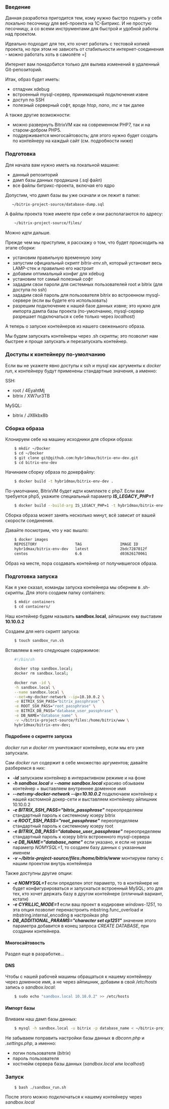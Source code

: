 ### Введение

Данная разработка пригодится тем, кому нужно быстро поднять у себя локально песочницу для веб-проекта на 1С-Битрикс.
И не простую песочницу, а со всеми инструментами для быстрой и удобной работы над проектом.

Идеально подходит для тех, кто хочет работать с тестовой копией проекта, но при этом не зависеть от стабильности интернет-соединения - можно работать хоть в самолёте =]

Интернет вам понадобится только для вылива изменений в удаленный Git-репозиторий.

Итак, образ будет иметь:

* отладчик xdebug
* встроенный mysql-сервер, принимающий подключения извне
* доступ по SSH
* полезный серверный софт, вроде _htop_, _nano_, _mc_ и так далее

А также другие возможности:
* можно развернуть BitrixVM как на современном PHP7, так и на старом-добром PHP5.
* поддерживается многосайтовость; для этого нужно будет создать по контейнеру на каждый сайт (см. подробности ниже)

### Подготовка

Для начала вам нужно иметь на локальной машине:

* данный репозиторий
* дамп базы данных продакшна (.sql файл)
* все файлы битрикс-проекта, включая его ядро


Допустим, что дамп базы вы уже скачали и он лежит в папке:
 ```bash
    ~/bitrix-project-source/database-dump.sql
 ```
А файлы проекта тоже имеете при себе и они располагаются по адресу:
```bash
    ~/bitrix-project-source/files/
```

Можно идти дальше.

Прежде чем мы приступим, я расскажу о том, что будет происходить на этапе сборки:

* установим правильную временную зону
* запустим официальный скрипт _bitrix-env.sh_, который установит весь LAMP-стек и правильно его настроит
* добавим оптимальный конфиг для xdebug
* установим тот самый полезный софт
* зададим свои пароли для системных пользователей root и bitrix (для доступа по ssh)
* зададим свой пароль для пользователя bitrix во встроенном mysql-сервере (если вы будете его использовать)
* разрешим подключение к нашей базе данных извне; это нужно для импорта дампа базы проекта (по-умолчанию, mysql-сервер разрешает подключаться к себе только через _localhost_)

А теперь о запуске контейнеров из нашего свеженького образа.

Мы будем запускать контейнеры через .sh скрипты; это позволит нам быстрее и проще запускать и перезапускать контейнер.

### Доступы к контейнеру по-умолчанию

Если вы не укажете явно доступы к ssh и mysql как аргументы к _docker run_, к контейнеру будут применены стандартные значения, а именно:

SSH:
* root / 4EyahtMj
* bitrix / XW7ur3TB

MySQL:
* bitrix / JX6kbx8b


### Сборка образа

Клонируем себе на машину исходники для сборки образа:

```bash
    $ mkdir ~/Docker
    $ cd ~/Docker
    $ git clone git@github.com:hybr1dmax/bitrix-env-dev.git
    $ cd bitrix-env-dev
```

Начинаем сборку образа по докерфайлу:

```bash
    $ docker build -t hybr1dmax/bitrix-env-dev . 
```
По-умолчанию, BitrixVM будет идти комплекте с php7.
Если вам требуется php5, укажите специальный параметр **_IS_LEGACY_PHP=1_**

```bash
    $ docker build --build-arg IS_LEGACY_PHP=1 -t hybr1dmax/bitrix-env-dev .
```

Сборка образа может занять несколько минут, всё зависит от вашей скорости соединения.

Давайте посмотрим, что у нас вышло:
```bash
    $ docker images
    REPOSITORY                 TAG                 IMAGE ID            CREATED             SIZE
    hybr1dmax/bitrix-env-dev   latest              2bdc7287012f        1 minute ago        1.2GB
    centos                     6.6                 d03626170061        8 months ago        203MB
```

Образ на месте, пора создавать контейнер от получившегося образа.

### Подготовка запуска

Как я уже сказал, команды запуска контейнера мы обернем в .sh-скрипты.
Для этого создаем папку containers:
```bash
    $ mkdir containers
    $ cd containers/
```

Наш контейнер будем называть **sandbox.local**, айпишник ему выставим **10.10.0.2**

Создаем для него скрипт запуска:
```bash
    $ touch sandbox_run.sh
```

Вставляем в него следующее содержимое:
```bash
    #!/bin/sh
    
    docker stop sandbox.local;
    docker rm sandbox.local;
    
    docker run -id \
    -h sandbox.local \
    --name sandbox.local \
    --net=my-docker-network --ip=10.10.0.2 \
    -e BITRIX_SSH_PASS="bitrix_passphrase" \
    -e ROOT_SSH_PASS="root_passphrase" \
    -e BITRIX_DB_PASS="database_user_passphrase" \
    -e DB_NAME="database_name" \
    -v ~/bitrix-project-source/files:/home/bitrix/www \
    hybr1dmax/bitrix-env-dev;
```

#### Подробнее о скрипте запуска

_docker run_ и _docker rm_ уничтожают контейнер, если мы его уже запускали. 

Сам _docker run_ содержит в себе множество аргументов; давайте разберемся в них:

* **_-id_** запускаем контейнер в интерактивном режиме и на фоне
* **_-h sandbox.local_** и **_--name sandbox.local_** красиво обзываем контейнер + выставляем внутреннее доменное имя
* **_--net=my-docker-network --ip=10.10.0.2_** подключаем контейнер к нашей кастомной докер-сети и выставляем контейнеру айпишник 10.10.0.2
* **_-e BITRIX_SSH_PASS="bitrix_passphrase"_** переопределяем стандартный пароль к системному юзеру bitrix
* **_-e ROOT_SSH_PASS="root_passphrase"_** переопределяем стандартный пароль к системному юзеру root
* **_-e BITRIX_DB_PASS="database_user_passphrase"_** переопределяем стандартный пароль к юзеру bitrix встроенного mysql-сервера
* **_-e DB_NAME="database_name"_** если указано, и если не указан параметр _NOMYSQL=1_, то создаем базу данных с указанным именем
* **_-v ~/bitrix-project-source/files:/home/bitrix/www_** монтируем папку с нашим проектом внутрь контейнера

Также доступны другие опции:
* **_-e NOMYSQL=1_** если определен этот параметр, то в контейнере не будет конфигурироваться и запускаться встроенный MySQL; это для тех, кто хочет держать базу в другом контейнере (отличный вариант, кстати)
* **_-e CYRILLIC_MODE=1_** если ваш проект в кодировке _windows-1251_, то эта опция позволит перенастроить mbstring.func_overload и mbstring.internal_encoding в настройках php
* **_DB_ADDITIONAL_PARAMS="character set cp1251"_** значение этого параметра добавится в конец запроса _CREATE DATABASE_, при создании контейнера.


#### Многосайтовость

Раздел еще в разработке...

#### DNS

Чтобы с нашей рабочей машины обращаться к нашему контейнеру через доменное имя, а не через айпишник, добавим в свой _/etc/hosts_ запись о _sandbox.local_:
```bash
    $ sudo echo "sandbox.local 10.10.0.2" >> /etc/hosts
```

#### Импорт базы

Вливаем наш дамп базы данных:

```bash
    $ mysql -h sandbox.local -u bitrix -p database_name < ~/bitrix-project-source/database-dump.sql
```

Не забываем поправить настройки базы данных в _dbconn.php_ и _.settings.php_, а именно:
* логин пользователя (_bitrix_)
* пароль пользователя
* хостнейм сервера базы данных (_sandbox.local_ или _localhost_)


### Запуск

```bash
    $ bash ./sandbox_run.sh
```

После этого можно подключаться к нашему контейнеру через _sandbox.local_